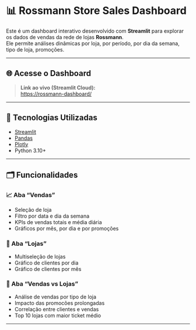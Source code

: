 # 📊 Rossmann Store Sales Dashboard

Este é um dashboard interativo desenvolvido com **Streamlit** para explorar os dados de vendas da rede de lojas **Rossmann**.  
Ele permite análises dinâmicas por loja, por período, por dia da semana, tipo de loja, promoções.

---

## 🌐 Acesse o Dashboard

> **Link ao vivo (Streamlit Cloud):**  
> [https://rossmann-dashboard/](https://rossmann-dashboard-9koegdpwz23gbufpeejmlo.streamlit.app/)  


---

## 🧰 Tecnologias Utilizadas

- [Streamlit](https://streamlit.io/)
- [Pandas](https://pandas.pydata.org/)
- [Plotly](https://plotly.com/python/)
- Python 3.10+

---

## 🗂️ Funcionalidades

### 📈 Aba “Vendas”
- Seleção de loja
- Filtro por data e dia da semana
- KPIs de vendas totais e média diária
- Gráficos por mês, por dia e por promoções

### 🏪 Aba “Lojas”
- Multiseleção de lojas
- Gráfico de clientes por dia
- Gráfico de clientes por mês

### 🔗 Aba “Vendas vs Lojas”
- Análise de vendas por tipo de loja
- Impacto das promocões prolongadas
- Correlação entre clientes e vendas
- Top 10 lojas com maior ticket médio

---
